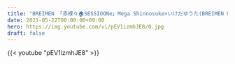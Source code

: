 ```yaml
---
title: "BREIMEN 「赤裸々🏠SESSIOONe」Mega Shinnosuke×いけだゆうた(BREIMEN Key.)"
date: 2021-05-22T00:00:00+09:00
hero: https://img.youtube.com/vi/pEV1izmhJE8/0.jpg
draft: false
---
```


{{< youtube "pEV1izmhJE8" >}}
